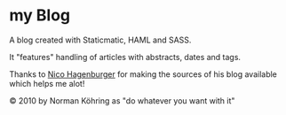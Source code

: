 my Blog
=======

A blog created with Staticmatic, HAML and SASS.

It "features" handling of articles with abstracts, dates and tags.


Thanks to [Nico Hagenburger](http://www.hagenburger.net) for making the sources of his blog
available which helps me alot!


© 2010 by Norman Köhring as "do whatever you want with it"

